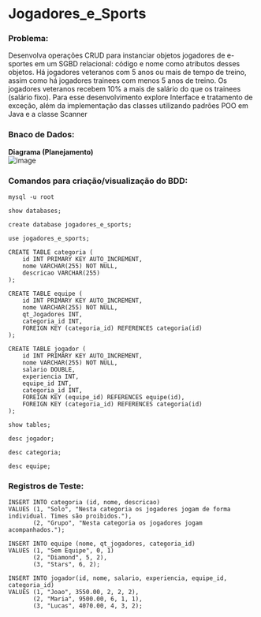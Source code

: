 # Jogadores_e_Sports

### Problema:
<p>
  Desenvolva operações CRUD para instanciar objetos jogadores 
de e-sportes em um SGBD relacional: código e nome como 
atributos desses objetos. Há jogadores veteranos com 5 anos 
ou mais de tempo de treino, assim como há jogadores trainees
com menos 5 anos de treino. Os jogadores veteranos recebem
10% a mais de salário do que os trainees (salário fixo). 
Para esse desenvolvimento explore Interface e tratamento de 
exceção, além da implementação das classes utilizando padrões
POO em Java e a classe Scanner
</p>

### Bnaco de Dados:

<strong>Diagrama (Planejamento)</strong><br>
![image](https://github.com/user-attachments/assets/b54acfd5-9323-40c0-b56b-237b9fc56e12)

### Comandos para criação/visualização do BDD:
```
mysql -u root
```
```
show databases;
```
```
create database jogadores_e_sports;
```
```
use jogadores_e_sports;
```
```
CREATE TABLE categoria (
    id INT PRIMARY KEY AUTO_INCREMENT,
    nome VARCHAR(255) NOT NULL,
    descricao VARCHAR(255)
);

CREATE TABLE equipe (
    id INT PRIMARY KEY AUTO_INCREMENT,
    nome VARCHAR(255) NOT NULL,
    qt_Jogadores INT,
    categoria_id INT,
    FOREIGN KEY (categoria_id) REFERENCES categoria(id)
);

CREATE TABLE jogador (
    id INT PRIMARY KEY AUTO_INCREMENT,
    nome VARCHAR(255) NOT NULL,
    salario DOUBLE,
    experiencia INT,
    equipe_id INT,
    categoria_id INT,
    FOREIGN KEY (equipe_id) REFERENCES equipe(id),
    FOREIGN KEY (categoria_id) REFERENCES categoria(id)
);
```
```
show tables;
```
```
desc jogador;

desc categoria;

desc equipe;
```

### Registros de Teste:
```
INSERT INTO categoria (id, nome, descricao)
VALUES (1, "Solo", "Nesta categoria os jogadores jogam de forma individual. Times são proibidos."),
       (2, "Grupo", "Nesta categoria os jogadores jogam acompanhados.");

INSERT INTO equipe (nome, qt_jogadores, categoria_id)
VALUES (1, "Sem Equipe", 0, 1) 
       (2, "Diamond", 5, 2),
       (3, "Stars", 6, 2);

INSERT INTO jogador(id, nome, salario, experiencia, equipe_id, categoria_id)
VALUES (1, "Joao", 3550.00, 2, 2, 2),
       (2, "Maria", 9500.00, 6, 1, 1),
       (3, "Lucas", 4070.00, 4, 3, 2);
```
